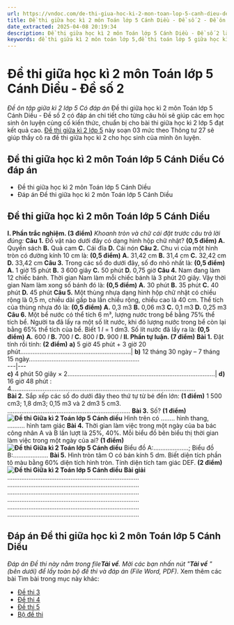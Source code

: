 ```yaml
---
url: https://vndoc.com/de-thi-giua-hoc-ki-2-mon-toan-lop-5-canh-dieu-de-so-2-336543
title: Đề thi giữa học kì 2 môn Toán lớp 5 Cánh Diều - Đề số 2 - Đề ôn tập giữa kì 2 lớp 5 Có đáp án - VnDoc.com
date_extracted: 2025-04-08 20:19:34
description: Đề thi giữa học kì 2 môn Toán lớp 5 Cánh Diều - Đề số 2 là tài liệu tham khảo bao gồm đáp án chi tiết giúp các em học sinh ôn tập, ôn thi hiệu quả cho bài thi giữa học kì 2 lớp 5 đạt kết quả cao.
keywords: đề thi giữa kì 2 môn toán lớp 5,đề thi toán lớp 5 giữa học kì 2,đề thi giữa kì 2 lớp 5 môn toán,đề thi giữa kì 2 toán 5,Đề thi giữa học kì 2 môn toán lớp 5,Đề kiểm tra học kì 2 lớp 5,đề thi giữa học kì 2 lớp 5,ôn thi giữa học kì 2 môn toán lớp 5,đề thi học kì 2 lớp 5,đề thi học kì 2 lớp 5 môn toán,Đề thi giữa học kì 2 lớp 5 môn Toán có đáp án,đề kiểm tra giữa kì 2 lớp 5,Đề thi giữa học kì 2 môn Toán lớp 5 Cánh Diều,Đề thi giữa kì 2 Toán 5 Cánh Diều
---
```


# Đề thi giữa học kì 2 môn Toán lớp 5 Cánh Diều - Đề số 2
 _Đề ôn tập giữa kì 2 lớp 5 Có đáp án_
Đề thi giữa học kì 2 môn Toán lớp 5 Cánh Diều - Đề số 2 có đáp án chi tiết cho từng câu hỏi sẽ giúp các em học sinh ôn luyện củng cố kiến thức, chuẩn bị cho bài thi giữa học kì 2 lớp 5 đạt kết quả cao. [Đề thi giữa kì 2 lớp 5](<https://vndoc.com/de-thi-giua-ki-2-lop5>) này soạn 03 mức theo Thông tư 27 sẽ giúp thầy cô ra đề thi giữa học kì 2 cho học sinh của mình ôn luyện.
## Đề thi giữa học kì 2 môn Toán lớp 5 Cánh Diều Có đáp án
  * Đề thi giữa học kì 2 môn Toán lớp 5 Cánh Diều
  * Đáp án Đề thi giữa học kì 2 môn Toán lớp 5 Cánh Diều

## **Đề thi giữa học kì 2 môn Toán lớp 5 Cánh Diều**
**I. Phần trắc nghiệm. \(3 điểm\)**
_Khoanh tròn và chữ cái đặt trước câu trả lời đúng:_
**Câu 1.** Đồ vật nào dưới đây có dạng hình hộp chữ nhật? **\(0,5 điểm\)**
**A.** Quyển sách
**B.** Quả cam
**C.** Cái đĩa
**D.** Cái nón
**Câu 2.** Chu vi của một hình tròn có đường kính 10 cm là: **\(0,5 điểm\)**
**A.** 31,42 cm
**B.** 31,4 cm
**C.** 32,42 cm
**D.** 33,42 cm
**Câu 3.** Trong các số đo dưới đây, số đo nhỏ nhất là: **\(0,5 điểm\)**
**A.** 1 giờ 15 phút
**B.** 3 600 giây
**C.** 50 phút
**D.** 0,75 giờ
**Câu 4.** Nam đang làm 12 chiếc bánh. Thời gian Nam làm mỗi chiếc bánh là 3 phút 20 giây. Vậy thời gian Nam làm xong số bánh đó là: **\(0,5 điểm\)**
**A.** 30 phút
**B.** 35 phút
**C.** 40 phút
**D.** 45 phút
**Câu 5.** Một thùng nhựa dạng hình hộp chữ nhật có chiều rộng là 0,5 m, chiều dài gấp ba lần chiều rộng, chiều cao là 40 cm. Thể tích của thùng nhựa đó là: **\(0,5 điểm\)**
**A.** 0,3 m3
**B.** 0,06 m3
**C.** 0,1 m3
**D.** 0,25 m3
**Câu 6.** Một bể nước có thể tích 6 m³, lượng nước trong bể bằng 75% thể tích bể. Người ta đã lấy ra một số lít nước, khi đó lượng nước trong bể còn lại bằng 65% thể tích của bể. Biết 1 _l_ = 1 dm3. Số lít nước đã lấy ra là: **\(0,5 điểm\)**
**A.** 600 _l_
**B.** 700 _l_
**C.** 800 _l_
**D.** 900 _l_
**II. Phần tự luận. \(7 điểm\)**
**Bài 1.** Đặt tính rồi tính: **\(2 điểm\)**
**a\)** 5 giờ 45 phút + 3 giờ 20 phút………………………………………………………| **b\)** 12 tháng 30 ngày – 7 tháng 15 ngày………………………………………………………  
---|---  
**c\)** 4 phút 50 giây × 2…………………………………………………………………………| **d\)** 16 giờ 48 phút : 4……………………………………………………………………………………………  
**Bài 2.** Sắp xếp các số đo dưới đây theo thứ tự từ bé đến lớn: **\(1 điểm\)**
1 500 cm3; 1,8 dm3; 0,15 m3 và 2 dm3 5 cm3.
….…………………………………………………………
**Bài 3.** Số? **\(1 điểm\)**
**![Đề thi Giữa kì 2 Toán lớp 5 Cánh diều](https://i.vdoc.vn/data/image/2025/02/17/de-thi-toan-lop-5-giua-ki-2-canh-dieu-253749.png)**
Hình trên có …….. hình thang, ………. hình tam giác
**Bài 4.** Thời gian làm việc trong một ngày của ba bác công nhân A và B lần lượt là 25%, 40%. Mỗi biểu đồ bên biểu thị thời gian làm việc trong một ngày của ai? **\(1 điểm\)**
**![Đề thi Giữa kì 2 Toán lớp 5 Cánh diều](https://i.vdoc.vn/data/image/2025/02/17/de-thi-toan-lop-5-giua-ki-2-canh-dieu-253750.png)**
Biểu đồ A:………………..; Biểu đồ B:………………..
**Bài 5.** Hình tròn tâm O có bán kính 5 dm. Biết diện tích phần tô màu bằng 60% diện tích hình tròn. Tính diện tích tam giác DEF. **\(2 điểm\)**
**![Đề thi Giữa kì 2 Toán lớp 5 Cánh diều](https://i.vdoc.vn/data/image/2025/02/17/de-thi-toan-lop-5-giua-ki-2-canh-dieu-253751.png)**
**Bài giải**
…………………………………………………………………
…………………………………………………………………
…………………………………………………………………
…………………………………………………………………
…………………………………………………………………
…………………………………………………………………
## **Đáp án Đề thi giữa học kì 2 môn Toán lớp 5 Cánh Diều**
 _Đáp án Đề thi này nằm trong file**Tải về**. Mời các bạn nhấn nút "**Tải về** " \(bên dưới\) để lấy toàn bộ đề thi và đáp án \(File Word, PDF\)._
Xem thêm các bài Tìm bài trong mục này khác:
  * [Đề thi 3](</de-thi-giua-hoc-ki-2-mon-toan-lop-5-canh-dieu-336605>)
  * [Đề thi 4](</de-thi-giua-hoc-ki-2-mon-toan-5-canh-dieu-337636>)
  * [Đề thi 5](</de-thi-giua-hoc-ki-2-mon-toan-lop-5-canh-dieu-de-so-5-337651>)
  * [Bộ đề thi](</bo-de-thi-giua-hoc-ki-2-toan-lop-5-canh-dieu-199559>)

